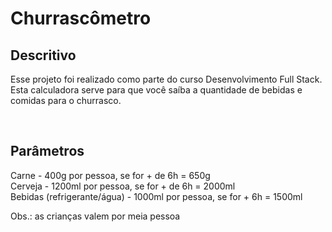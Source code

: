 # **Churrascômetro**

## Descritivo

Esse projeto foi realizado como parte do curso Desenvolvimento Full Stack.
Esta calculadora serve para que você saíba a quantidade de bebidas e comidas para o churrasco.

<div style="display: inline_block"><br>


## Parâmetros
Carne - 400g por pessoa, se for + de 6h = 650g\
Cerveja - 1200ml por pessoa, se for + de 6h = 2000ml \
Bebidas (refrigerante/água) - 1000ml por pessoa, se for + 6h = 1500ml

Obs.: as crianças valem por meia pessoa
